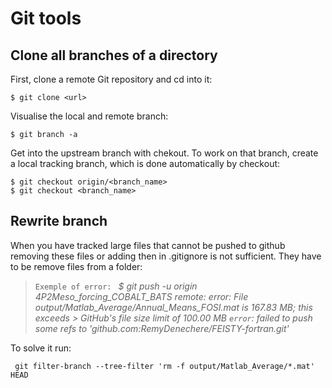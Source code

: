 # Git tools 

## Clone all branches of a directory 

First, clone a remote Git repository and cd into it:
```
$ git clone <url>
```

Visualise the local and remote branch: 
```
$ git branch -a
```

Get into the upstream branch with chekout. To work on that branch, create a local tracking branch, which is done automatically by checkout: 
```
$ git checkout origin/<branch_name>
$ git checkout <branch_name>  
```

## Rewrite branch
When you have tracked large files that cannot be pushed to github removing these files or adding then in .gitignore is not sufficient. They have to be remove files from a folder: 

> ``Exemple of error: ``
> *$ git push -u origin 4P2Meso_forcing_COBALT_BATS
> remote: error: File output/Matlab_Average/Annual_Means_FOSI.mat is 167.83 MB; this exceeds > GitHub's file size limit of 100.00 MB
> ``error``: failed to push some refs to 'github.com:RemyDenechere/FEISTY-fortran.git'*

To solve it run: 
```
 git filter-branch --tree-filter 'rm -f output/Matlab_Average/*.mat' HEAD
```